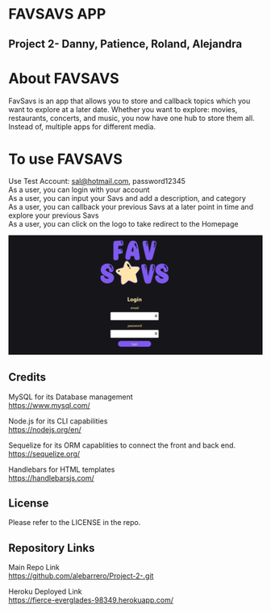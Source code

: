 # FAVSAVS APP
## Project 2- Danny, Patience, Roland, Alejandra

# About FAVSAVS
FavSavs is an app that allows you to store and callback topics which you want to explore at a later date. 
Whether you want to explore: movies, restaurants, concerts, and music, you now have one hub to store them all. 
Instead of, multiple apps for different media. 

# To use FAVSAVS
Use Test Account: sal@hotmail.com, password12345
<br>
As a user, you can login with your account
<br>
As a user, you can input your Savs and add a description, and category
<br>
As a user, you can callback your previous Savs at a later point in time and explore your previous Savs
<br>
As a user, you can click on the logo to take redirect to the Homepage

<img src="https://github.com/alebarrero/Project-2-/blob/main/image.png?raw=true" alt="favsavs">

## Credits

MySQL for its Database management  
https://www.mysql.com/

Node.js for its CLI capabilities  
https://nodejs.org/en/

Sequelize for its ORM capablities to connect the front and back end.  
https://sequelize.org/

Handlebars for HTML templates  
https://handlebarsjs.com/

## License

Please refer to the LICENSE in the repo.

## Repository Links
Main Repo Link
<br>
https://github.com/alebarrero/Project-2-.git

Heroku Deployed Link
<br>
https://fierce-everglades-98349.herokuapp.com/